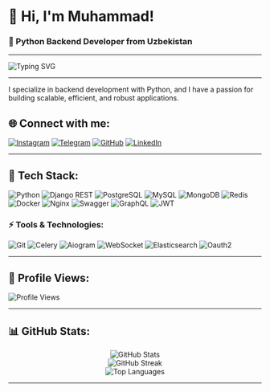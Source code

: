 # 👋 Hi, I'm Muhammad!
### 🐍 Python Backend Developer from Uzbekistan

---

![Typing SVG](https://readme-typing-svg.herokuapp.com/?lines=Hello+world!;I+am+a+Python+Developer!;Welcome+to+my+profile!&center=true&width=500&height=50)

---

I specialize in backend development with Python, and I have a passion for building scalable, efficient, and robust applications.

## 🌐 Connect with me:
[![Instagram](https://img.shields.io/badge/Instagram-%23E4405F.svg?style=for-the-badge&logo=Instagram&logoColor=white)](https://instagram.com/kam1lovic)
[![Telegram](https://img.shields.io/badge/Telegram-2CA5E0?style=for-the-badge&logo=telegram&logoColor=white)](https://t.me/ccpy2024)
[![GitHub](https://img.shields.io/badge/GitHub-%23121011.svg?style=for-the-badge&logo=github&logoColor=white)](https://github.com/kam1lovic)
[![LinkedIn](https://img.shields.io/badge/LinkedIn-%23121011.svg?style=for-the-badge&logo=linkedin&logoColor=blue)](https://linkedin.com/in/muhammad-anvarov-315770304/)

---

## 🚀 Tech Stack:
![Python](https://img.shields.io/badge/Python-%2314354C.svg?style=for-the-badge&logo=python&logoColor=white)
![Django REST](https://img.shields.io/badge/DJANGO%20REST-%23092E20.svg?style=for-the-badge&logo=django&logoColor=white)
![PostgreSQL](https://img.shields.io/badge/PostgreSQL-%23316192.svg?style=for-the-badge&logo=postgresql&logoColor=white)
![MySQL](https://img.shields.io/badge/MySQL-%2300f.svg?style=for-the-badge&logo=mysql&logoColor=white)
![MongoDB](https://img.shields.io/badge/MongoDB-%234ea94b.svg?style=for-the-badge&logo=mongodb&logoColor=white)
![Redis](https://img.shields.io/badge/Redis-%23DD0031.svg?style=for-the-badge&logo=redis&logoColor=white)
![Docker](https://img.shields.io/badge/Docker-%230db7ed.svg?style=for-the-badge&logo=docker&logoColor=white)
![Nginx](https://img.shields.io/badge/nginx-%23009639.svg?style=for-the-badge&logo=nginx&logoColor=white)
![Swagger](https://img.shields.io/badge/Swagger-%23Clojure?style=for-the-badge&logo=swagger&logoColor=white)
![GraphQL](https://img.shields.io/badge/GraphQL-%23E10098.svg?style=for-the-badge&logo=graphql&logoColor=white)
![JWT](https://img.shields.io/badge/JWT-black?style=for-the-badge&logo=JSON%20web%20tokens)

### ⚡ Tools & Technologies:
![Git](https://img.shields.io/badge/Git-%23F05033.svg?style=for-the-badge&logo=git&logoColor=white)
![Celery](https://img.shields.io/badge/Celery-%2300BD00.svg?style=for-the-badge&logo=celery&logoColor=white)
![Aiogram](https://img.shields.io/badge/Aiogram-%230072C6.svg?style=for-the-badge&logo=telegram&logoColor=white)
![WebSocket](https://img.shields.io/badge/WebSocket-010101?style=for-the-badge&logo=websocket&logoColor=white)
![Elasticsearch](https://img.shields.io/badge/Elasticsearch-%23005571.svg?style=for-the-badge&logo=elasticsearch&logoColor=white)
![Oauth2](https://img.shields.io/badge/Oauth2-%230072C6.svg?style=for-the-badge&logo=Oauth&logoColor=white)

---

## 🧮 Profile Views:
![Profile Views](https://komarev.com/ghpvc/?username=kam1lovic&color=brightgreen)

---

## 📊 GitHub Stats:
<div align="center">
  <img src="https://github-readme-stats.vercel.app/api?username=kam1lovic&theme=dark&hide_border=false&show_icons=true" alt="GitHub Stats">
  <br/>
  <img src="https://github-readme-streak-stats.herokuapp.com/?user=kam1lovic&theme=dark&hide_border=false" alt="GitHub Streak">
  <br/>
  <img src="https://github-readme-stats.vercel.app/api/top-langs/?username=kam1lovic&theme=dark&hide_border=false&layout=compact" alt="Top Languages">
</div>

---

<!-- Proudly created with GPRM ( https://gprm.itsvg.in ) -->
